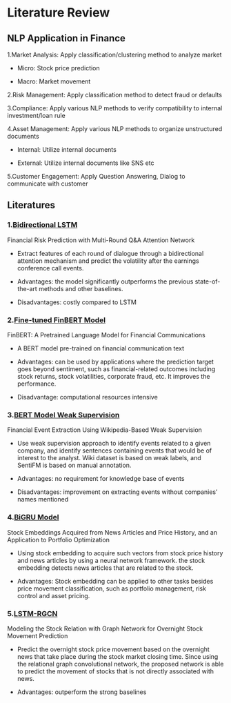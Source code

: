 # Literature Review

## NLP Application in Finance
1.Market Analysis: Apply classification/clustering method to analyze market

- Micro: Stock price prediction

- Macro: Market movement

2.Risk Management: Apply classification method to detect fraud or defaults

3.Compliance: Apply various NLP methods to verify compatibility to internal investment/loan rule

4.Asset Management: Apply various NLP methods to organize unstructured documents

- Internal: Utilize internal documents

- External: Utilize internal documents like SNS etc

5.Customer Engagement: Apply Question Answering, Dialog to communicate with customer

## Literatures

### 1.[Bidirectional LSTM](https://www.ijcai.org/Proceedings/2020/0631.pdf)

Financial Risk Prediction with Multi-Round Q&A Attention Network

- Extract features of each round of dialogue through a bidirectional attention mechanism and predict the volatility after the earnings conference call events.

- Advantages: the model significantly outperforms the previous state-of-the-art methods and other baselines.

- Disadvantages: costly compared to LSTM

### 2.[Fine-tuned FinBERT Model](https://arxiv.org/pdf/2006.08097.pdf)
FinBERT: A Pretrained Language Model for Financial Communications

- A BERT model pre-trained on financial communication text

- Advantages: can be used by applications where the prediction target goes beyond sentiment, such as financial-related outcomes including stock returns, stock volatilities, corporate fraud, etc. It improves the performance.

- Disadvantage: computational resources intensive

### 3.[BERT Model Weak Supervision](https://www.aclweb.org/anthology/D19-5102.pdf)

Financial Event Extraction Using Wikipedia-Based Weak Supervision

- Use weak supervision approach to identify events related to a given company, and identify sentences containing events that would be of interest to the analyst. Wiki dataset is based on weak labels, and SentiFM is based on manual annotation.

- Advantages: no requirement for knowledge base of events

- Disadvantages: improvement on extracting events without companies’ names mentioned

### 4.[BiGRU Model](https://www.aclweb.org/anthology/2020.acl-main.307.pdf)
Stock Embeddings Acquired from News Articles and Price History, and an Application to Portfolio Optimization

- Using stock embedding to acquire such vectors from stock price history and news articles by using a neural network framework. the stock embedding detects news articles that are related to the stock.

- Advantages: Stock embedding can be applied to other tasks besides price movement classification, such as portfolio management, risk control and asset pricing.

### 5.[LSTM-RGCN](https://www.ijcai.org/proceedings/2020/0626.pdf)
Modeling the Stock Relation with Graph Network for Overnight Stock Movement Prediction

- Predict the overnight stock price movement based on the overnight news that take place during the stock market closing time. Since using the relational graph convolutional network, the proposed network is able to predict the movement of stocks that is not directly associated with news. 

- Advantages: outperform the strong baselines






